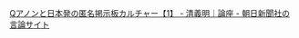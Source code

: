 
[Qアノンと日本発の匿名掲示板カルチャー【1】 - 清義明｜論座 - 朝日新聞社の言論サイト](https://webronza.asahi.com/national/articles/2021030500011.html)

